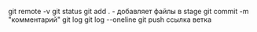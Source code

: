 git remote -v
git status
git add . - добавляет файлы в stage
git commit -m "комментарий"
git log
git log --oneline
git push ссылка ветка
